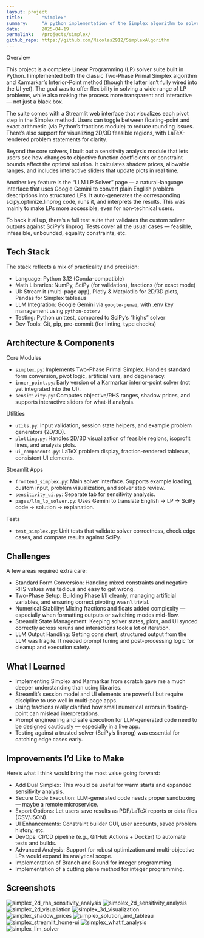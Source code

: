 ```yaml
---
layout: project
title:       "Simplex"
summary:     "A python implementation of the Simplex algorithm to solve linear optimization problems. With a streamlit interface and additional features for visualization (also sensitivity analysis) and a LLM integration."
date:        2025-04-19
permalink:   /projects/simplex/
github_repo: https://github.com/Nicolas2912/SimplexAlgorithm
---
```


Overview

This project is a complete Linear Programming (LP) solver suite built in Python. I implemented both the classic Two-Phase Primal Simplex algorithm and Karmarkar’s Interior-Point method (though the latter isn’t fully wired into the UI yet). The goal was to offer flexibility in solving a wide range of LP problems, while also making the process more transparent and interactive — not just a black box.

The suite comes with a Streamlit web interface that visualizes each pivot step in the Simplex method. Users can toggle between floating-point and exact arithmetic (via Python’s fractions module) to reduce rounding issues. There’s also support for visualizing 2D/3D feasible regions, with LaTeX-rendered problem statements for clarity.

Beyond the core solvers, I built out a sensitivity analysis module that lets users see how changes to objective function coefficients or constraint bounds affect the optimal solution. It calculates shadow prices, allowable ranges, and includes interactive sliders that update plots in real time.

Another key feature is the “LLM LP Solver” page — a natural-language interface that uses Google Gemini to convert plain English problem descriptions into structured LPs. It auto-generates the corresponding scipy.optimize.linprog code, runs it, and interprets the results. This was mainly to make LPs more accessible, even for non-technical users.

To back it all up, there’s a full test suite that validates the custom solver outputs against SciPy’s linprog. Tests cover all the usual cases — feasible, infeasible, unbounded, equality constraints, etc.

## Tech Stack

The stack reflects a mix of practicality and precision:
* Language: Python 3.12 (Conda-compatible)
* Math Libraries: NumPy, SciPy (for validation), fractions (for exact mode)
* UI: Streamlit (multi-page app), Plotly & Matplotlib for 2D/3D plots, Pandas for Simplex tableaus
* LLM Integration: Google Gemini via `google-genai`, with .env key management using `python-dotenv`
* Testing: Python unittest, compared to SciPy’s “highs” solver
* Dev Tools: Git, pip, pre-commit (for linting, type checks)


## Architecture & Components

Core Modules
* `simplex.py`: Implements Two-Phase Primal Simplex. Handles standard form conversion, pivot logic, artificial vars, and degeneracy.
* `inner_point.py`: Early version of a Karmarkar interior-point solver (not yet integrated into the UI).
* `sensitivity.py`: Computes objective/RHS ranges, shadow prices, and supports interactive sliders for what-if analysis.

Utilities
* `utils.py`: Input validation, session state helpers, and example problem generators (2D/3D).
* `plotting.py`: Handles 2D/3D visualization of feasible regions, isoprofit lines, and analysis plots.
* `ui_components.py`: LaTeX problem display, fraction-rendered tableaus, consistent UI elements.

Streamlit Apps
* `frontend_simplex.py`: Main solver interface. Supports example loading, custom input, problem visualization, and solver step review.
* `sensitivity_ui.py`: Separate tab for sensitivity analysis.
* `pages/llm_lp_solver.py`: Uses Gemini to translate English → LP → SciPy code → solution → explanation.

Tests
* `test_simplex.py`: Unit tests that validate solver correctness, check edge cases, and compare results against SciPy.


## Challenges

A few areas required extra care:
* Standard Form Conversion: Handling mixed constraints and negative RHS values was tedious and easy to get wrong.
* Two-Phase Setup: Building Phase I/II cleanly, managing artificial variables, and ensuring correct pivoting wasn’t trivial.
* Numerical Stability: Mixing fractions and floats added complexity — especially when formatting outputs or switching modes mid-flow.
* Streamlit State Management: Keeping solver states, plots, and UI synced correctly across reruns and interactions took a lot of iteration.
* LLM Output Handling: Getting consistent, structured output from the LLM was fragile. It needed prompt tuning and post-processing logic for cleanup and execution safety.

## What I Learned
* Implementing Simplex and Karmarkar from scratch gave me a much deeper understanding than using libraries.
* Streamlit’s session model and UI elements are powerful but require discipline to use well in multi-page apps.
* Using fractions really clarified how small numerical errors in floating-point can mislead interpretations.
* Prompt engineering and safe execution for LLM-generated code need to be designed cautiously — especially in a live app.
* Testing against a trusted solver (SciPy’s linprog) was essential for catching edge cases early.

## Improvements I’d Like to Make

Here’s what I think would bring the most value going forward:
* Add Dual Simplex: This would be useful for warm starts and expanded sensitivity analysis.
* Secure Code Execution: LLM-generated code needs proper sandboxing — maybe a remote microservice.
* Export Options: Let users save results as PDF/LaTeX reports or data files (CSV/JSON).
* UI Enhancements: Constraint builder GUI, user accounts, saved problem history, etc.
* DevOps: CI/CD pipeline (e.g., GitHub Actions + Docker) to automate tests and builds.
* Advanced Analysis: Support for robust optimization and multi-objective LPs would expand its analytical scope.
* Implementation of Branch and Bound for integer programming.
* Implementation of a cutting plane method for integer programming.


## Screenshots

![simplex_2d_rhs_sensitivity_analysis](/images/SimplexAlgorithm/simplex_2d_rhs_sensitivity_analysis.png)
![simplex_2d_sensitivity_analysis](/images/SimplexAlgorithm/simplex_2d_sensitivity_analysis.png)
![simplex_2d_visualiation](/images/SimplexAlgorithm/simplex_2d_visualiation.png)
![simplex_3d_visualization](/images/SimplexAlgorithm/simplex_3d_visualization.png)
![simplex_shadow_prices](/images/SimplexAlgorithm/simplex_shadow_prices.png)
![simplex_solution_and_tableau](/images/SimplexAlgorithm/simplex_solution_and_tableau.png)
![simplex_streamlit_home-ui](/images/SimplexAlgorithm/simplex_streamlit_home-ui.png)
![simplex_whatif_analysis](/images/SimplexAlgorithm/simplex_whatif_analysis.png)
![simplex_llm_solver](/images/SimplexAlgorithm/simplex_llm_solver.gif)
